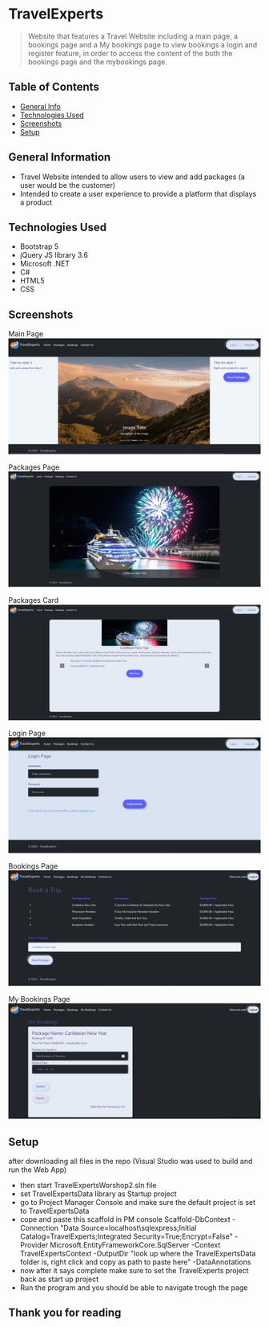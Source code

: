 # TravelExperts
> Website that features a Travel Website including a main page, a bookings page and a My bookings page to view bookings
a login and register feature, in order to access the content of the both the bookings page and the mybookings page.

## Table of Contents
* [General Info](#general-information)
* [Technologies Used](#technologies-used)
* [Screenshots](#screenshots)
* [Setup](#setup)

## General Information
- Travel Website intended to allow users to view and add packages (a user would be the customer)
- Intended to create a user experience to provide a platform that displays a product

<!-- You don't have to answer all the questions - just the ones relevant to your project. -->


## Technologies Used
- Bootstrap 5
- jQuery JS library 3.6
- Microsoft .NET
- C# 
- HTML5
- CSS

## Screenshots

Main Page
![Main Page screenshot](./img/MainPage.jpg)<br>

Packages Page
![Packages Page screenshot](./img/PackagesPage.jpg)<br>

Packages Card
![Packages Card screenshot](./img/PackagesCard.jpg)<br>

Login Page
![Login Page screenshot](./img/LoginPage.jpg)<br>

Bookings Page
![Bookings Page screenshot](./img/BookingsPage.jpg)<br>

My Bookings Page
![My Bookings Page screenshot](./img/MyBookingsPage.jpg)<br>


## Setup
after downloading all files in the repo (Visual Studio was used to build and run the Web App)
- then start TravelExpertsWorshop2.sln file
- set TravelExpertsData library as Startup project
- go to Project Manager Console and make sure the default project is set to TravelExpertsData
- cope and paste this scaffold in PM console Scaffold-DbContext -Connection "Data Source=localhost\sqlexpress;Initial Catalog=TravelExperts;Integrated Security=True;Encrypt=False" -Provider Microsoft.EntityFrameworkCore.SqlServer -Context TravelExpertsContext -OutputDir "look up where the TravelExpertsData folder is, right click and copy as path to paste here" -DataAnnotations
- now after it says complete make sure to set the TravelExperts project back as start up project
- Run the program and you should be able to navigate trough the page

## Thank you for reading
